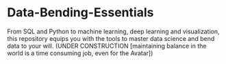 # Data-Bending-Essentials
From SQL and Python to machine learning, deep learning and visualization, this repository equips you with the tools to master data science and bend data to your will. (UNDER CONSTRUCTION [maintaining balance in the world is a time consuming job, even for the Avatar])
